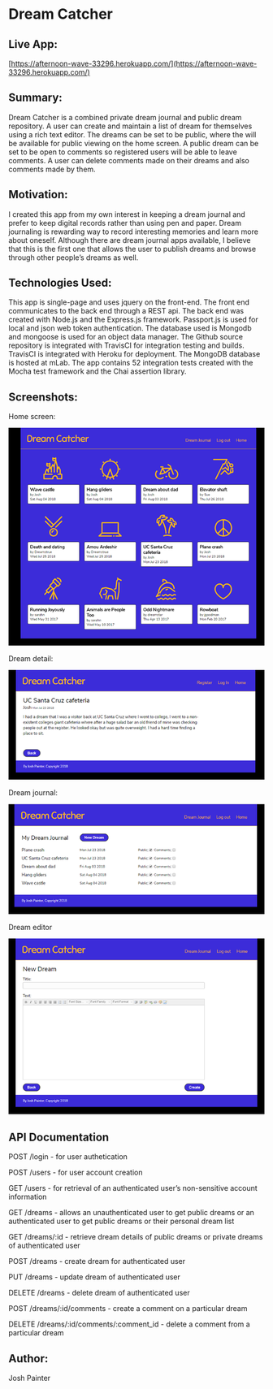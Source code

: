 # Dream Catcher

## Live App:

[https://afternoon-wave-33296.herokuapp.com/](https://afternoon-wave-33296.herokuapp.com/)

## Summary:

Dream Catcher is a combined private dream journal and public dream repository. A user can create and maintain a list of dream for themselves using a rich text editor. The dreams can be set to be public, where the will be available for public viewing on the home screen. A public dream can be set to be open to comments so registered users will be able to leave comments. A user can delete comments made on their dreams and also comments made by them.

## Motivation:

I created this app from my own interest in keeping a dream journal and prefer to keep digital records rather than using pen and paper. Dream journaling is rewarding way to record interesting memories and learn more about oneself. Although there are dream journal apps available, I believe that this is the first one that allows the user to publish dreams and browse through other people’s dreams as well.

## Technologies Used:

This app is single-page and uses jquery on the front-end. The front end communicates to the back end through a REST api. The back end was created with Node.js and the Express.js framework. Passport.js is used for local and json web token authentication. The database used is Mongodb and mongoose is used for an object data manager. The Github source repository is integrated with TravisCI for integration testing and builds. TravisCI is integrated with Heroku for deployment. The MongoDB database is hosted at mLab. The app contains 52 integration tests created with the Mocha test framework and the Chai assertion library.

## Screenshots:

Home screen:

![home screen](screenshots/home.png)

Dream detail:

![dream detail](screenshots/dream-detail.png)

Dream journal:

![detail journal](screenshots/dream-journal.png)

Dream editor

![dream editor](screenshots/dream-editor.png)

## API Documentation

POST /login - for user authetication

POST /users - for user account creation

GET /users - for retrieval of an authenticated user’s non-sensitive account information

GET /dreams - allows an unauthenticated user to get public dreams or an authenticated user to get public dreams or their personal dream list

GET /dreams/:id - retrieve dream details of public dreams or private dreams of authenticated user

POST /dreams - create dream for authenticated user

PUT /dreams - update dream of authenticated user 

DELETE /dreams - delete dream of authenticated user 

POST /dreams/:id/comments - create a comment on a particular dream

DELETE /dreams/:id/comments/:comment_id - delete a comment from a particular dream

## Author:

Josh Painter
